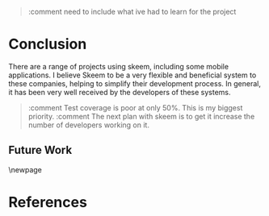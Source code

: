 > :comment need to include what ive had to learn for the project

# Conclusion

There are a range of projects using skeem, including some mobile applications. I believe Skeem to be a very flexible and beneficial system to these companies, helping to simplify their development process. In general, it has been very well received by the developers of these systems.

> :comment Test coverage is poor at only 50%. This is my biggest priority.
> :comment The next plan with skeem is to get it increase the number of developers working on it.

## Future Work

\newpage

# References
